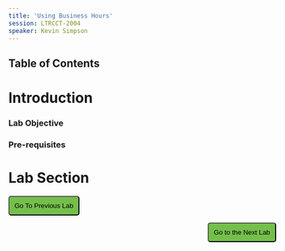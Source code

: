 ```yaml
---
title: 'Using Business Hours'
session: LTRCCT-2004
speaker: Kevin Simpson
---
```


## Table of Contents

# Introduction
### Lab Objective

### Pre-requisites


# Lab Section






















<script>
function mainPage() {window.location.href = "Lab_3";}
function nextLab() 
 {
 window.location.href = "Lab_5";
 }
</script>

<div id="button-row">
<button onclick="mainPage()" style="
  border-radius: 5px;
  background-color: rgb(116,191,75);
  padding: 10px;">Go To Previous Lab</button>

<button onclick="nextLab()" style="
  position: absolute;
  right: 200px;
  border-radius: 5px;
  background-color: rgb(116,191,75);
  padding: 10px;">Go to the Next Lab</button>

</div>